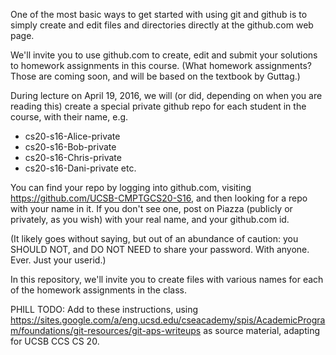 One of the most basic ways to get started with using git and github is to simply create and edit files and directories 
directly at the github.com web page.

We'll invite you to use github.com to create, edit and submit your solutions to homework assignments in this course.  (What homework assignments?
Those are coming soon, and will be based on the textbook by Guttag.)

During lecture on April 19, 2016, we will (or did, depending on when you are reading this) create a 
special private github repo for each student in the course, with their name, e.g.

* cs20-s16-Alice-private
* cs20-s16-Bob-private
* cs20-s16-Chris-private
* cs20-s16-Dani-private
etc.

You can find your repo by logging into github.com, visiting https://github.com/UCSB-CMPTGCS20-S16, 
and then looking for a repo with your name in it.  If you don't see one, post on Piazza (publicly or privately, as you wish) with your real name, and your github.com id.

(It likely goes without saying, but out of an abundance of caution: you SHOULD NOT, and DO NOT NEED to share your password. With anyone. Ever.  Just your userid.)


In this repository, we'll invite you to create files with various names for each of the homework assignments in the class.

PHILL TODO: Add to these instructions, using https://sites.google.com/a/eng.ucsd.edu/cseacademy/spis/AcademicProgram/foundations/git-resources/git-aps-writeups as source material, adapting for UCSB CCS CS 20.

